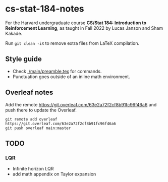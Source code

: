 # cs-stat-184-notes

For the Harvard undergraduate course **CS/Stat 184: Introduction to Reinforcement Learning**, as taught in Fall 2022 by Lucas Janson and Sham Kakade.

Run `git clean -iX` to remove extra files from LaTeX compilation.

## Style guide

- Check [./main/preamble.tex](./main/preamble.tex) for commands.
- Punctuation goes outside of an inline math environment.

## Overleaf notes

Add the remote <https://git.overleaf.com/63e2a72f2cf8b91fc96f46a6> and push there to update the Overleaf.

```
git remote add overleaf https://git.overleaf.com/63e2a72f2cf8b91fc96f46a6
git push overleaf main:master
```

## TODO

### LQR

- Infinite horizon LQR
- add math appendix on Taylor expansion
